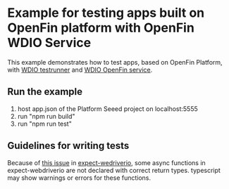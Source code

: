 # Example for testing apps built on OpenFin platform with OpenFin WDIO Service


This example demonstrates how to test apps, based on OpenFin Platform, with [WDIO testrunner](http://webdriver.io/guide/testrunner/gettingstarted.html) and [WDIO OpenFin service](https://github.com/wenjunche/wdio-openfin-service.git).

## Run the example

1. host app.json of the Platform Seeed project on localhost:5555
2. run "npm run build"
3. run "npm run test"

## Guidelines for writing tests

Because of [this issue](https://github.com/webdriverio/expect-webdriverio/issues/488) in [expect-wedriverio](https://github.com/webdriverio/expect-webdriverio), some async functions in expect-webdriverio are not declared with correct return types.  typescript may show warnings or errors for these functions.
